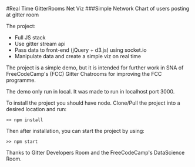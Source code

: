 #Real Time GitterRooms Net Viz
###Simple Network Chart of users posting at gitter room

The project:
* Full JS stack
* Use gitter stream api
* Pass data to front-end (jQuery + d3.js) using socket.io
* Manipulate data and create a simple viz on real time

The project is a simple demo, but it is intended for further work in SNA of FreeCodeCamp's (FCC) Gitter Chatrooms for improving the FCC programme.

The demo only run in local. It was made to run in localhost port 3000.

To install the project you should have node. Clone/Pull the project into a desired location and run:
```
>> npm install
```
Then after installation, you can start the project by using:
```
>> npm start
```

Thanks to Gitter Developers Room and the FreeCodeCamp's DataScience Room.